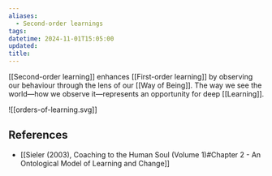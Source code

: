 ```yaml
---
aliases:
  - Second-order learnings
tags: 
datetime: 2024-11-01T15:05:00
updated: 
title:
---
```

[[Second-order learning]] enhances [[First-order learning]] by observing our behaviour through the lens of our [[Way of Being]]. The way we see the world—how we observe it—represents an opportunity for deep [[Learning]].

![[orders-of-learning.svg]]


## References
- [[Sieler (2003), Coaching to the Human Soul (Volume 1)#Chapter 2 - An Ontological Model of Learning and Change]]